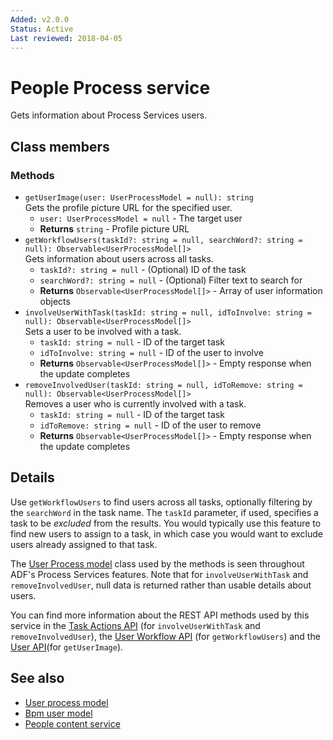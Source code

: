 ```yaml
---
Added: v2.0.0
Status: Active
Last reviewed: 2018-04-05
---
```


# People Process service

Gets information about Process Services users.

## Class members

### Methods

-   `getUserImage(user: UserProcessModel = null): string`<br/>
    Gets the profile picture URL for the specified user.
    -   `user: UserProcessModel = null` -  The target user
    -   **Returns** `string` - Profile picture URL
-   `getWorkflowUsers(taskId?: string = null, searchWord?: string = null): Observable<UserProcessModel[]>`<br/>
    Gets information about users across all tasks.
    -   `taskId?: string = null` - (Optional) ID of the task
    -   `searchWord?: string = null` - (Optional) Filter text to search for
    -   **Returns** `Observable<UserProcessModel[]>` - Array of user information objects
-   `involveUserWithTask(taskId: string = null, idToInvolve: string = null): Observable<UserProcessModel[]>`<br/>
    Sets a user to be involved with a task.
    -   `taskId: string = null` -  ID of the target task
    -   `idToInvolve: string = null` -  ID of the user to involve
    -   **Returns** `Observable<UserProcessModel[]>` - Empty response when the update completes
-   `removeInvolvedUser(taskId: string = null, idToRemove: string = null): Observable<UserProcessModel[]>`<br/>
    Removes a user who is currently involved with a task.
    -   `taskId: string = null` -  ID of the target task
    -   `idToRemove: string = null` -  ID of the user to remove
    -   **Returns** `Observable<UserProcessModel[]>` - Empty response when the update completes

## Details

Use `getWorkflowUsers` to find users across all tasks, optionally filtering by the `searchWord`
in the task name. The `taskId` parameter, if used, specifies a task to be _excluded_ from the
results. You would typically use this feature to find new users to assign to a task, in which
case you would want to exclude users already assigned to that task.

The [User Process model](user-process.model.md) class used by the methods is seen throughout
ADF's Process Services features. Note that for `involveUserWithTask` and `removeInvolvedUser`,
null data is returned rather than usable details about users.

You can find more information about the REST API methods used by this service in the
[Task Actions API](https://github.com/Alfresco/alfresco-js-api/blob/master/src/alfresco-activiti-rest-api/docs/TaskActionsApi.md#involveUser)
(for `involveUserWithTask` and `removeInvolvedUser`), the
[User Workflow API](https://github.com/Alfresco/alfresco-js-api/blob/master/src/alfresco-activiti-rest-api/docs/UsersWorkflowApi.md#getUsers)
(for `getWorkflowUsers`) and the
[User API](https://github.com/Alfresco/alfresco-js-api/blob/master/src/alfresco-activiti-rest-api/docs/UserApi.md#getuserprofilepictureurl)(for `getUserImage`).

## See also

-   [User process model](user-process.model.md)
-   [Bpm user model](bpm-user.model.md)
-   [People content service](people-content.service.md)
